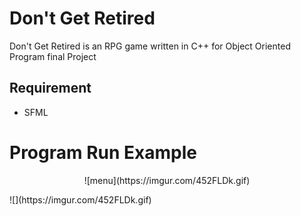# Don't Get Retired
Don't Get Retired is an RPG game written in C++ for Object Oriented Program final Project

## Requirement
- SFML

# Program Run Example
<p align="center">
  ![menu](https://imgur.com/452FLDk.gif)
</p>
![](https://imgur.com/452FLDk.gif)
